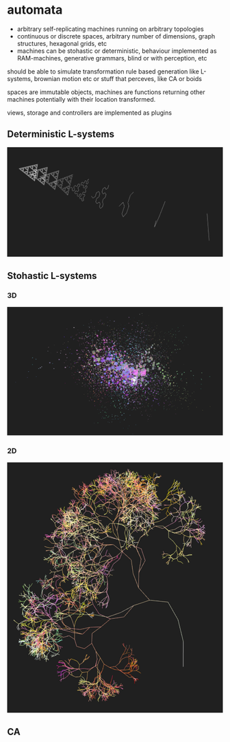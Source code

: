 # automata

* arbitrary self-replicating machines running on arbitrary topologies
* continuous or discrete spaces, arbitrary number of dimensions, graph structures, hexagonal grids, etc
* machines can be stohastic or deterministic, behaviour implemented as RAM-machines, generative grammars, blind or with perception, etc 
 
should be able to simulate transformation rule based generation like L-systems, brownian motion etc or stuff that perceves, like CA or boids

spaces are immutable objects, machines are functions returning other machines potentially with their location transformed.

views, storage and controllers are implemented as plugins

## Deterministic L-systems
![s3d](s3d.jpg)

## Stohastic L-systems
### 3D
![splash](splash.jpg)
### 2D
![tree](tree.jpg)

## CA


